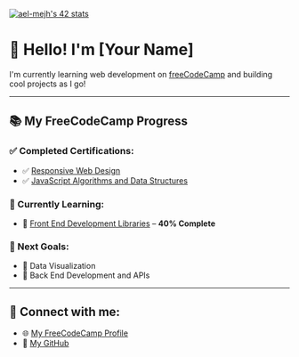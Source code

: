 [![ael-mejh's 42 stats](https://badge.mediaplus.ma/greenbinary/ael-mejh)](https://github.com/oakoudad/badge42)

# 👋 Hello! I'm [Your Name]

I'm currently learning web development on [freeCodeCamp](https://www.freecodecamp.org/) and building cool projects as I go!

---

## 📚 My FreeCodeCamp Progress

### ✅ Completed Certifications:
- ✅ [Responsive Web Design](https://www.freecodecamp.org/certification/ahmed_elmejhed/responsive-web-design)
- ✅ [JavaScript Algorithms and Data Structures](https://www.freecodecamp.org/certification/ahmed_elmejhed/javascript-algorithms-and-data-structures)

### 🚀 Currently Learning:
- 🔄 [Front End Development Libraries](https://www.freecodecamp.org/learn/front-end-development-libraries/) – **40% Complete**

### 🎯 Next Goals:
- 📌 Data Visualization
- 📌 Back End Development and APIs

---

## 🔗 Connect with me:
- 🌐 [My FreeCodeCamp Profile](https://www.freecodecamp.org/ahmed_elmejhed)
- 🐙 [My GitHub](https://github.com/elmejhed-ahmed)

